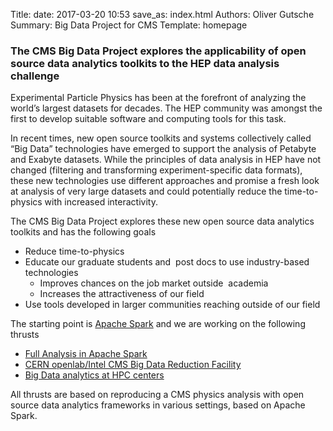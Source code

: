 Title: 
date: 2017-03-20 10:53
save_as: index.html
Authors: Oliver Gutsche
Summary: Big Data Project for CMS
Template: homepage

### The CMS Big Data Project explores the applicability of open source data analytics toolkits to the HEP data analysis challenge
  
Experimental Particle Physics has been at the forefront of analyzing the world’s largest datasets for decades. The HEP community was amongst the first to develop suitable software and computing tools for this task. 

In recent times, new open source toolkits and systems collectively called “Big Data” technologies have emerged to support the analysis of Petabyte and Exabyte datasets. While the principles of data analysis in HEP have not changed (filtering and transforming experiment-specific data formats), these new technologies use different approaches and promise a fresh look at analysis of very large datasets and could potentially reduce the time-to-physics with increased interactivity.

The CMS Big Data Project explores these new open source data analytics toolkits and has the following goals

* Reduce time-to-physics
* Educate our graduate students and  post docs to use industry-based technologies
    * Improves chances on the job market outside  academia
    * Increases the attractiveness of our field
* Use tools developed in larger communities reaching outside of our field

The starting point is [Apache Spark](http://spark.apache.org) and we are working on the following thrusts

* [Full Analysis in Apache Spark](/pages/fullanalysis.html)
* [CERN openlab/Intel CMS Big Data Reduction Facility](/pages/datareduction.html)
* [Big Data analytics at HPC centers](/pages/hpc.html)

All thrusts are based on reproducing a CMS physics analysis with open source data analytics frameworks in various settings, based on Apache Spark.
